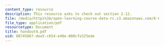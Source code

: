 ```yaml
---
content_type: resource
description: This resource asks to check out section 2.12.
file: /media/https%3A/open-learning-course-data-rc.s3.amazonaws.com/6-823-computer-system-architecture-fall-2005/88745867dea5c654e48e880cfe325ede_handout4.pdf
file_type: application/pdf
resourcetype: Document
title: handout4.pdf
uid: 88745867-dea5-c654-e48e-880cfe325ede
---
```

